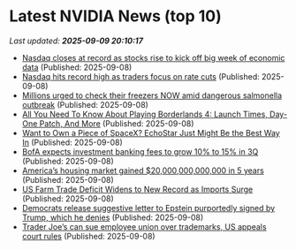 # Latest NVIDIA News (top 10)
_Last updated: **2025-09-09 20:10:17**_

- [Nasdaq closes at record as stocks rise to kick off big week of economic data](https://biztoc.com/x/ac18f328aea34900) (Published: 2025-09-08)
- [Nasdaq hits record high as traders focus on rate cuts](https://biztoc.com/x/5b9c5942c4f6908e) (Published: 2025-09-08)
- [Millions urged to check their freezers NOW amid dangerous salmonella outbreak](https://biztoc.com/x/21e6b111c4bc908e) (Published: 2025-09-08)
- [All You Need To Know About Playing Borderlands 4: Launch Times, Day-One Patch, And More](https://kotaku.com/borderlands-4-everything-pre-order-dlc-release-date-time-ps5-switch-2-crossplay-2000624090) (Published: 2025-09-08)
- [Want to Own a Piece of SpaceX? EchoStar Just Might Be the Best Way In](https://biztoc.com/x/256e340684ed213a) (Published: 2025-09-08)
- [BofA expects investment banking fees to grow 10% to 15% in 3Q](https://biztoc.com/x/762ce4193a19958f) (Published: 2025-09-08)
- [America’s housing market gained $20,000,000,000,000 in 5 years](https://biztoc.com/x/4ea94de0a9709f64) (Published: 2025-09-08)
- [US Farm Trade Deficit Widens to New Record as Imports Surge](https://biztoc.com/x/651943aaa4588915) (Published: 2025-09-08)
- [Democrats release suggestive letter to Epstein purportedly signed by Trump, which he denies](https://biztoc.com/x/1e73d66a4940a694) (Published: 2025-09-08)
- [Trader Joe’s can sue employee union over trademarks, US appeals court rules](https://biztoc.com/x/3506b47bbc6368fa) (Published: 2025-09-08)
